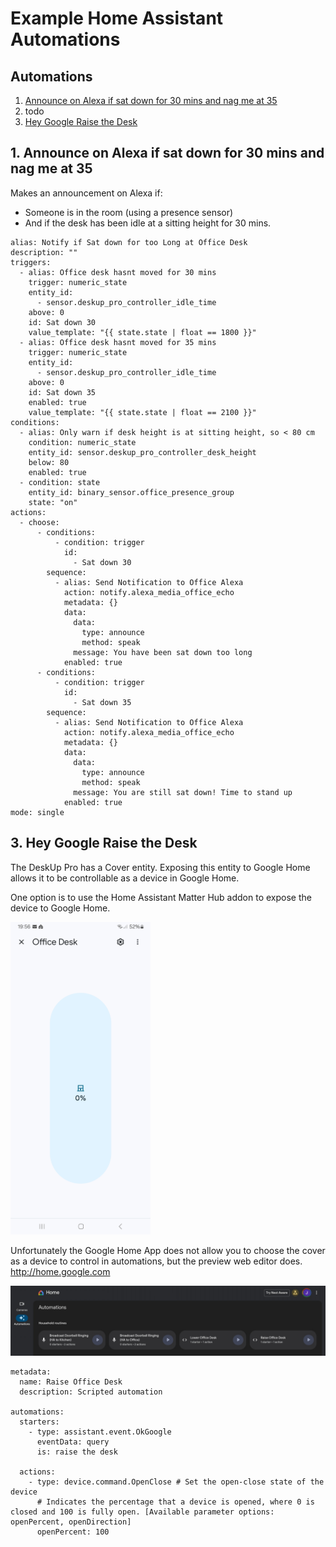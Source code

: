 # Example Home Assistant Automations

## Automations
1. [Announce on Alexa if sat down for 30 mins and nag me at 35](#Announce-on-Alexa-if-sat-down-for-30-mins-and-nag-me-at-35)
2. todo
3. [Hey Google Raise the Desk](#Hey-Google-Raise-the-Desk)


## 1. Announce on Alexa if sat down for 30 mins and nag me at 35
Makes an announcement on Alexa if:
- Someone is in the room (using a presence sensor)
- And if the desk has been idle at a sitting height for 30 mins.

```
alias: Notify if Sat down for too Long at Office Desk
description: ""
triggers:
  - alias: Office desk hasnt moved for 30 mins
    trigger: numeric_state
    entity_id:
      - sensor.deskup_pro_controller_idle_time
    above: 0
    id: Sat down 30
    value_template: "{{ state.state | float == 1800 }}"
  - alias: Office desk hasnt moved for 35 mins
    trigger: numeric_state
    entity_id:
      - sensor.deskup_pro_controller_idle_time
    above: 0
    id: Sat down 35
    enabled: true
    value_template: "{{ state.state | float == 2100 }}"
conditions:
  - alias: Only warn if desk height is at sitting height, so < 80 cm
    condition: numeric_state
    entity_id: sensor.deskup_pro_controller_desk_height
    below: 80
    enabled: true
  - condition: state
    entity_id: binary_sensor.office_presence_group
    state: "on"
actions:
  - choose:
      - conditions:
          - condition: trigger
            id:
              - Sat down 30
        sequence:
          - alias: Send Notification to Office Alexa
            action: notify.alexa_media_office_echo
            metadata: {}
            data:
              data:
                type: announce
                method: speak
              message: You have been sat down too long
            enabled: true
      - conditions:
          - condition: trigger
            id:
              - Sat down 35
        sequence:
          - alias: Send Notification to Office Alexa
            action: notify.alexa_media_office_echo
            metadata: {}
            data:
              data:
                type: announce
                method: speak
              message: You are still sat down! Time to stand up
            enabled: true
mode: single
```


## 3. Hey Google Raise the Desk
The DeskUp Pro has a Cover entity. Exposing this entity to Google Home allows it to be controllable as a device in Google Home.

One option is to use the Home Assistant Matter Hub addon to expose the device to Google Home.

<img src="images/Automation-GoogleHome-Cover.jpg" height="500px" />

Unfortunately the Google Home App does not allow you to choose the cover as a device to control in automations, but the preview web editor does.
http://home.google.com

![](images/Automation-GoogleHome-WebEditor.jpg)

```
metadata:
  name: Raise Office Desk
  description: Scripted automation

automations:
  starters:
    - type: assistant.event.OkGoogle
      eventData: query
      is: raise the desk

  actions:
    - type: device.command.OpenClose # Set the open-close state of the device
      # Indicates the percentage that a device is opened, where 0 is closed and 100 is fully open. [Available parameter options: openPercent, openDirection]
      openPercent: 100
```
